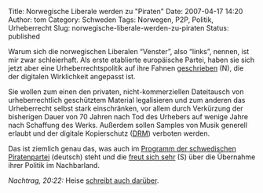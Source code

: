 Title: Norwegische Liberale werden zu "Piraten"
Date: 2007-04-17 14:20
Author: tom
Category: Schweden
Tags: Norwegen, P2P, Politik, Urheberrecht
Slug: norwegische-liberale-werden-zu-piraten
Status: published

Warum sich die norwegischen Liberalen “Venster”, also “links”, nennen,
ist mir zwar schleierhaft. Als erste etablierte europäische Partei,
haben sie sich jetzt aber eine Urheberrechtspolitik auf ihre Fahnen
[geschrieben](http://www.venstre.no/artikkel/2780/) (N), die der
digitalen Wirklichkeit angepasst ist.

Sie wollen zum einen den privaten, nicht-kommerziellen Dateitausch von
urheberrechtlich geschütztem Material legalisieren und zum anderen das
Urheberrecht selbst stark einschränken, vor allem durch Verkürzung der
bisherigen Dauer von 70 Jahren nach Tod des Urhebers auf wenige Jahre
nach Schaffung des Werks. Außerdem sollen Samples von Musik generell
erlaubt und der digitale Kopierschutz
([DRM](http://defectivebydesign.org/)) verboten werden.

Das ist ziemlich genau das, was auch im [Programm der schwedischen
Piratenpartei](http://www.piratpartiet.se/piratpartiet/grundsatzerklarung)
(deutsch) steht und die [freut sich
sehr](http://www.piratpartiet.se/nyheter/pressmeddelande_norska_liberaler_blir_pirater)
(S) über die Übernahme ihrer Politik im Nachbarland.

*Nachtrag, 20:22:* Heise [schreibt auch
darüber](http://www.heise.de/newsticker/meldung/88370).

